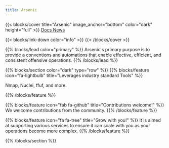 ```yaml
---
title: Arsenic
---
```


{{< blocks/cover title="Arsenic" image_anchor="bottom" color="dark" height="full" >}}
<a class="btn btn-lg btn-primary me-3 mb-4" href="/arsenic/docs/">
  Docs <i class="fas fa-arrow-alt-circle-right ms-2"></i>
</a>
<a class="btn btn-lg btn-secondary me-3 mb-4" href="/arsenic/blog/">
  News <i class="fas fa-arrow-alt-circle-right  ms-2 "></i>
</a>

[//]: # (<p class="lead mt-5 code">Conventions and automation for offensive operations.</p>)
{{< blocks/link-down color="info" >}}
{{< /blocks/cover >}}


{{% blocks/lead color="primary" %}}
Arsenic's primary purpose is to provide a conventions and automations that enable effective, efficient, and consistent offensive operations.
{{% /blocks/lead %}}


{{% blocks/section color="dark" type="row" %}}
{{% blocks/feature icon="fa-lightbulb" title="Leverages industry standard Tools" %}}

Nmap, Nuclei, ffuf, and more.

{{% /blocks/feature %}}


{{% blocks/feature icon="fab fa-github" title="Contributions welcome!" %}}
We welcome contributions from the community.
{{% /blocks/feature %}}


{{% blocks/feature icon="fa fa-tree" title="Grow with you!"  %}}
It is aimed at supporting various services to ensure it can scale with you as
your operations become more complex.
{{% /blocks/feature %}}


{{% /blocks/section %}}

